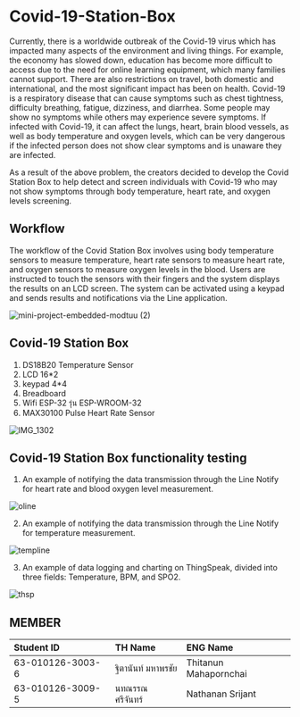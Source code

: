 # Covid-19-Station-Box

Currently, there is a worldwide outbreak of the Covid-19 virus which has impacted many aspects of the environment and living things. For example, the economy has slowed down, education has become more difficult to access due to the need for online learning equipment, which many families cannot support. There are also restrictions on travel, both domestic and international, and the most significant impact has been on health. Covid-19 is a respiratory disease that can cause symptoms such as chest tightness, difficulty breathing, fatigue, dizziness, and diarrhea. Some people may show no symptoms while others may experience severe symptoms. If infected with Covid-19, it can affect the lungs, heart, brain blood vessels, as well as body temperature and oxygen levels, which can be very dangerous if the infected person does not show clear symptoms and is unaware they are infected.

As a result of the above problem, the creators decided to develop the Covid Station Box to help detect and screen individuals with Covid-19 who may not show symptoms through body temperature, heart rate, and oxygen levels screening.

## Workflow

The workflow of the Covid Station Box involves using body temperature sensors to measure temperature, heart rate sensors to measure heart rate, and oxygen sensors to measure oxygen levels in the blood. Users are instructed to touch the sensors with their fingers and the system displays the results on an LCD screen. The system can be activated using a keypad and sends results and notifications via the Line application.

![mini-project-embedded-modtuu (2)](https://user-images.githubusercontent.com/88374397/231444954-4d818f95-7cca-4d31-a1ce-0eab75b199fa.jpg)

## Covid-19 Station Box

1. DS18B20 Temperature Sensor 
2. LCD 16*2
3. keypad 4*4 
4. Breadboard
5. Wifi ESP-32 รุ่น ESP-WROOM-32
6. MAX30100 Pulse Heart Rate Sensor 

![IMG_1302](https://user-images.githubusercontent.com/88374397/231445959-8dbe33e1-b3b3-444b-9bfd-84385f9a64e0.PNG)

## Covid-19 Station Box functionality testing

1. An example of notifying the data transmission through the Line Notify for heart rate and blood oxygen level measurement.

![oline](https://user-images.githubusercontent.com/88374397/231448410-a6d670a8-9f15-4b56-bc9e-8bc5b9b5f3cc.png)

2. An example of notifying the data transmission through the Line Notify for temperature measurement.

![templine](https://user-images.githubusercontent.com/88374397/231448439-227d322f-a41a-405a-a8b5-6f5f0b350129.png)

3. An example of data logging and charting on ThingSpeak, divided into three fields: Temperature, BPM, and SPO2.

![thsp](https://user-images.githubusercontent.com/88374397/231448089-4eee9a1a-c57b-4fa9-94fe-152cc45d6ef9.png)

## MEMBER

| Student ID | TH Name     | ENG Name                |
| :-------- | :------- | :------------------------- |
| 63-010126-3003-6 | ฐิตานันท์ มหาพรชัย    | Thitanun Mahapornchai |
| 63-010126-3009-5 | นทณรรณ ศรีจันทร์      |   Nathanan Srijant |
